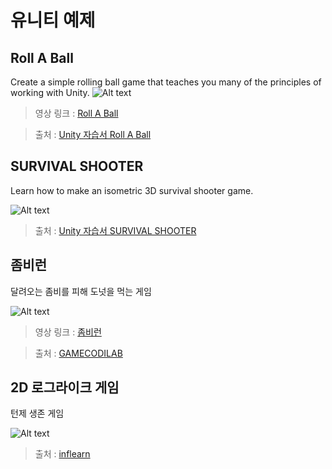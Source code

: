 유니티 예제
====
Roll A Ball
----
Create a simple rolling ball game that teaches you many of the principles of working with Unity.
![Alt text](https://unity3d.com/sites/default/files/learn-playlist/icon/rollaball-thumb1.jpg)

>영상 링크 : [Roll A Ball](https://youtu.be/RFlh8pTf4DU)

>출처 : [Unity 자습서 Roll A Ball](https://unity3d.com/kr/learn/tutorials/projects/roll-ball-tutorial)

SURVIVAL SHOOTER
----
Learn how to make an isometric 3D survival shooter game.

![Alt text](https://unity3d.com/sites/default/files/learn-playlist/icon/survivalshooter-thumb1.jpg)

>출처 : [Unity 자습서 SURVIVAL SHOOTER](https://unity3d.com/kr/learn/tutorials/projects/survival-shooter-tutorial)

좀비런
----
달려오는 좀비를 피해 도넛을 먹는 게임

![Alt text](http://www.gamecodi.com/board/data/mutiupload/GAMECODI_HDD/4c03ccb9c007c4da155cee00395dc228.png)

>영상 링크 : [좀비런](https://youtu.be/qZ4YS4RERjw)

>출처 : [GAMECODILAB](http://lab.gamecodi.com/board/zboard.php?id=GAMECODILAB_PDS&no=175)

2D 로그라이크 게임
----
턴제 생존 게임

![Alt text](https://www.inflearn.com/wp-content/uploads/unity003.jpg)

>출처 : [inflearn](https://www.inflearn.com/course/%EC%9C%A0%EB%8B%88%ED%8B%B0-3d-%EA%B2%8C%EC%9E%84-%EB%A7%8C%EB%93%A4%EA%B8%B0/?error=login)
